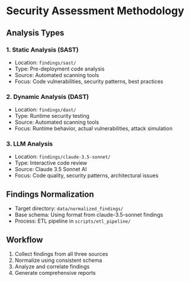 # Security Assessment Methodology

## Analysis Types

### 1. Static Analysis (SAST)
- Location: `findings/sast/`
- Type: Pre-deployment code analysis
- Source: Automated scanning tools
- Focus: Code vulnerabilities, security patterns, best practices

### 2. Dynamic Analysis (DAST)
- Location: `findings/dast/`
- Type: Runtime security testing
- Source: Automated scanning tools
- Focus: Runtime behavior, actual vulnerabilities, attack simulation

### 3. LLM Analysis
- Location: `findings/claude-3.5-sonnet/`
- Type: Interactive code review
- Source: Claude 3.5 Sonnet AI
- Focus: Code quality, security patterns, architectural issues

## Findings Normalization
- Target directory: `data/normalized_findings/`
- Base schema: Using format from claude-3.5-sonnet findings
- Process: ETL pipeline in `scripts/etl_pipeline/`

## Workflow
1. Collect findings from all three sources
2. Normalize using consistent schema
3. Analyze and correlate findings
4. Generate comprehensive reports

